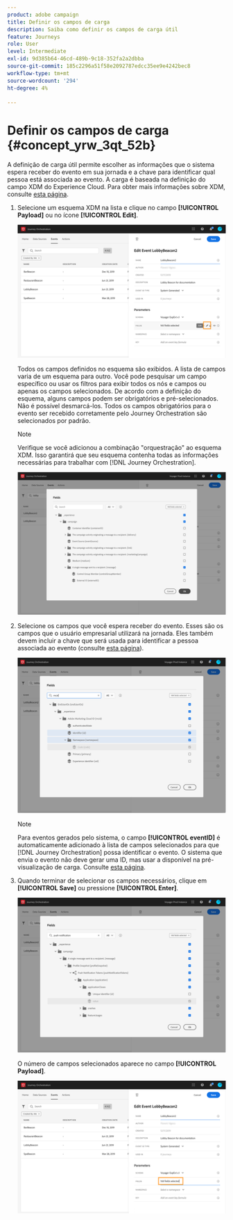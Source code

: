 ```yaml
---
product: adobe campaign
title: Definir os campos de carga
description: Saiba como definir os campos de carga útil
feature: Journeys
role: User
level: Intermediate
exl-id: 9d385b64-46cd-489b-9c18-352fa2a2dbba
source-git-commit: 185c2296a51f58e2092787edcc35ee9e4242bec8
workflow-type: tm+mt
source-wordcount: '294'
ht-degree: 4%

---
```


# Definir os campos de carga {#concept_yrw_3qt_52b}

A definição de carga útil permite escolher as informações que o sistema espera receber do evento em sua jornada e a chave para identificar qual pessoa está associada ao evento. A carga é baseada na definição do campo XDM do Experience Cloud. Para obter mais informações sobre XDM, consulte [esta página](https://experienceleague.adobe.com/docs/experience-platform/xdm/home.html?lang=pt-BR).

1. Selecione um esquema XDM na lista e clique no campo **[!UICONTROL Payload]** ou no ícone **[!UICONTROL Edit]**.

   ![](../assets/journey8.png)

   Todos os campos definidos no esquema são exibidos. A lista de campos varia de um esquema para outro. Você pode pesquisar um campo específico ou usar os filtros para exibir todos os nós e campos ou apenas os campos selecionados. De acordo com a definição do esquema, alguns campos podem ser obrigatórios e pré-selecionados. Não é possível desmarcá-los. Todos os campos obrigatórios para o evento ser recebido corretamente pelo Journey Orchestration são selecionados por padrão.

   >[!NOTE]
   >
   >Verifique se você adicionou a combinação &quot;orquestração&quot; ao esquema XDM. Isso garantirá que seu esquema contenha todas as informações necessárias para trabalhar com [!DNL Journey Orchestration].

   ![](../assets/journey9.png)

1. Selecione os campos que você espera receber do evento. Esses são os campos que o usuário empresarial utilizará na jornada. Eles também devem incluir a chave que será usada para identificar a pessoa associada ao evento (consulte [esta página](../event/defining-the-event-key.md)).

   ![](../assets/journey10.png)

   >[!NOTE]
   >
   >Para eventos gerados pelo sistema, o campo **[!UICONTROL eventID]** é automaticamente adicionado à lista de campos selecionados para que [!DNL Journey Orchestration] possa identificar o evento. O sistema que envia o evento não deve gerar uma ID, mas usar a disponível na pré-visualização de carga. Consulte [esta página](../event/previewing-the-payload.md).

1. Quando terminar de selecionar os campos necessários, clique em **[!UICONTROL Save]** ou pressione **[!UICONTROL Enter]**.

   ![](../assets/journey11.png)

   O número de campos selecionados aparece no campo **[!UICONTROL Payload]**.

   ![](../assets/journey12.png)
